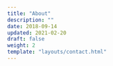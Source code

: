 ```yaml
---
title: "About"
description: ""
date: 2018-09-14
updated: 2021-02-20
draft: false
weight: 2
template: "layouts/contact.html"
---
```


<!-- see partials/contact.html -->

